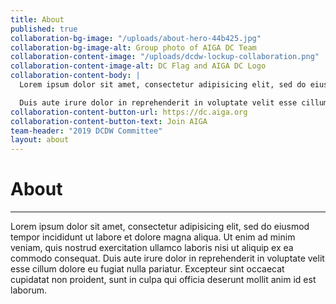 ```yaml
---
title: About
published: true
collaboration-bg-image: "/uploads/about-hero-44b425.jpg"
collaboration-bg-image-alt: Group photo of AIGA DC Team
collaboration-content-image: "/uploads/dcdw-lockup-collaboration.png"
collaboration-content-image-alt: DC Flag and AIGA DC Logo
collaboration-content-body: |
  Lorem ipsum dolor sit amet, consectetur adipisicing elit, sed do eiusmod tempor incididunt ut labore et dolore magna aliqua. Ut enim ad minim veniam, quis nostrud exercitation ullamco laboris nisi ut aliquip ex ea commodo consequat. 

  Duis aute irure dolor in reprehenderit in voluptate velit esse cillum dolore eu fugiat nulla pariatur. Excepteur sint occaecat cupidatat non proident, sunt in culpa qui officia deserunt mollit anim id est laborum.
collaboration-content-button-url: https://dc.aiga.org
collaboration-content-button-text: Join AIGA
team-header: "2019 DCDW Committee"
layout: about
---
```


# About
---
Lorem ipsum dolor sit amet, consectetur adipisicing elit, sed do eiusmod
tempor incididunt ut labore et dolore magna aliqua. Ut enim ad minim veniam,
quis nostrud exercitation ullamco laboris nisi ut aliquip ex ea commodo
consequat. Duis aute irure dolor in reprehenderit in voluptate velit esse
cillum dolore eu fugiat nulla pariatur. Excepteur sint occaecat cupidatat non
proident, sunt in culpa qui officia deserunt mollit anim id est laborum.